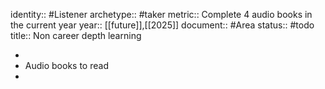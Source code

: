 identity:: #Listener
archetype:: #taker
metric:: Complete 4 audio books in the current year
year:: [[future]],[[2025]]
document:: #Area 
status:: #todo
title:: Non career depth learning

-
- Audio books to read
-